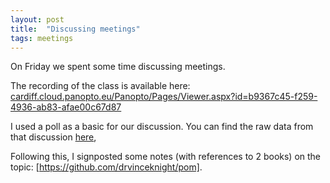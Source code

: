 ```yaml
---
layout: post
title:  "Discussing meetings"
tags: meetings
---
```


On Friday we spent some time discussing meetings.

The recording of the class is available here: [cardiff.cloud.panopto.eu/Panopto/Pages/Viewer.aspx?id=b9367c45-f259-4936-ab83-afae00c67d87](https://cardiff.cloud.panopto.eu/Panopto/Pages/Viewer.aspx?id=b9367c45-f259-4936-ab83-afae00c67d87)

I used a poll as a basic for our discussion. You can find the raw data from that
discussion [here](https://github.com/drvinceknight/pom/blob/main/assets/cu/2022-2023-gt/data/main.xlsx),

Following this, I signposted some notes (with references to 2 books) on the
topic: [https://github.com/drvinceknight/pom].
